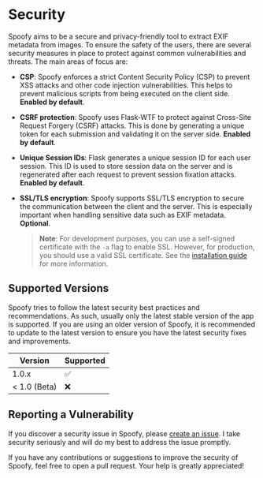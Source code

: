 # Security

Spoofy aims to be a secure and privacy-friendly tool to extract EXIF metadata from images. To ensure the safety of the users, there are several security measures in place to protect against common vulnerabilities and threats. The main areas of focus are:

-   **CSP**: Spoofy enforces a strict Content Security Policy (CSP) to prevent XSS attacks and other code injection vulnerabilities. This helps to prevent malicious scripts from being executed on the client side. **Enabled by default**.

-   **CSRF protection**: Spoofy uses Flask-WTF to protect against Cross-Site Request Forgery (CSRF) attacks. This is done by generating a unique token for each submission and validating it on the server side. **Enabled by default**.

-   **Unique Session IDs**: Flask generates a unique session ID for each user session. This ID is used to store session data on the server and is regenerated after each request to prevent session fixation attacks. **Enabled by default**.

-   **SSL/TLS encryption**: Spoofy supports SSL/TLS encryption to secure the communication between the client and the server. This is especially important when handling sensitive data such as EXIF metadata. **Optional**.

    > **Note**: For development purposes, you can use a self-signed certificate with the `-a` flag to enable SSL. However, for production, you should use a valid SSL certificate. See the [installation guide](INSTALLATION.md#securing-the-app-with-ssl) for more information.

## Supported Versions

Spoofy tries to follow the latest security best practices and recommendations. As such, usually only the latest stable version of the app is supported. If you are using an older version of Spoofy, it is recommended to update to the latest version to ensure you have the latest security fixes and improvements.

| Version      | Supported |
| ------------ | --------- |
| 1.0.x        | ✅        |
| < 1.0 (Beta) | ❌        |

## Reporting a Vulnerability

If you discover a security issue in Spoofy, please [create an issue](https://github.com/dikayx/spoofy/issues). I take security seriously and will do my best to address the issue promptly.

If you have any contributions or suggestions to improve the security of Spoofy, feel free to open a pull request. Your help is greatly appreciated!

